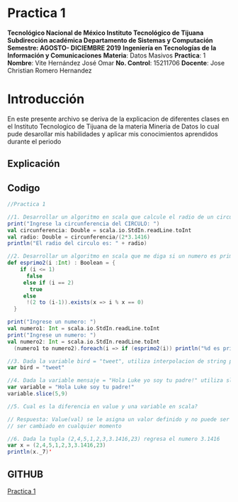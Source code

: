 # Practica 1
**Tecnológico Nacional de México
Instituto Tecnológico de Tijuana
Subdirección académica
Departamento de Sistemas y Computación
Semestre: AGOSTO- DICIEMBRE 2019**
**Ingeniería en Tecnologías de la Información y Comunicaciones**
**Materia**: Datos Masivos
**Practica**: 1
**Nombre**: Vite Hernández José Omar
**No. Control**: 15211706
**Docente**: Jose Christian Romero Hernandez


# Introducción

En este presente archivo se deriva de la explicacion de diferentes clases en el Instituto Tecnologico de Tijuana de la materia Mineria de Datos
lo cual pude desarollar mis habilidades y aplicar mis conocimientos aprendidos durante el periodo

## Explicación 



## Codigo
```scala
//Practica 1

//1. Desarrollar un algoritmo en scala que calcule el radio de un circulo
print("Ingrese la circunferencia del CIRCULO: ")
val circunferencia: Double = scala.io.StdIn.readLine.toInt
val radio: Double = circunferencia/(2*3.1416)
println("El radio del circulo es: " + radio)

//2. Desarrollar un algoritmo en scala que me diga si un numero es primo
def esprimo2(i :Int) : Boolean = {
    if (i <= 1)
      false
     else if (i == 2)
       true
     else
      !(2 to (i-1)).exists(x => i % x == 0)
  }

print("Ingrese un numero: ")
val numero1: Int = scala.io.StdIn.readLine.toInt
print("Ingrese un numero: ")
val numero2: Int = scala.io.StdIn.readLine.toInt
  (numero1 to numero2).foreach(i => if (esprimo2(i)) println("%d es primo.".format(i))) 

//3. Dada la variable bird = "tweet", utiliza interpolacion de string para imprimir "Estoy ecribiendo un tweet"
var bird = "tweet"

//4. Dada la variable mensaje = "Hola Luke yo soy tu padre!" utiliza slilce para extraer la secuencia "Luke"
var variable = "Hola Luke soy tu padre!"
variable.slice(5,9)

//5. Cual es la diferencia en value y una variable en scala?

// Respuesta: Value(val) se le asigna un valor definido y no puede ser cambiado, en cambio una variable(var) puede 
// ser cambiado en cualquier momento

//6. Dada la tupla (2,4,5,1,2,3,3.1416,23) regresa el numero 3.1416 
var x = (2,4,5,1,2,3,3.1416,23)
println(x._7)'
```
## GITHUB

[Practica 1](https://github.com/joseomarvite/BigData/blob/Unidad_1/Practicas_tareas/Practica%201/practica1.scala)

```
